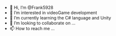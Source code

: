 - 👋 Hi, I’m @Frank5928
- 👀 I’m interested in videoGame development
- 🌱 I’m currently learning the C# language and Unity
- 💞️ I’m looking to collaborate on ...
- 📫 How to reach me ...

<!---
Frank5928/Frank5928 is a ✨ special ✨ repository because its `README.md` (this file) appears on your GitHub profile.
You can click the Preview link to take a look at your changes.
--->
